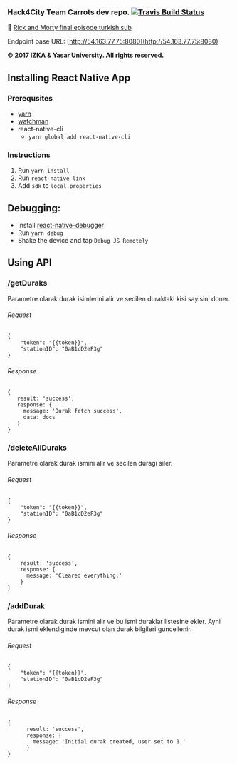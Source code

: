### Hack4City Team Carrots dev repo. [![Travis Build Status](https://travis-ci.com/edencakir/Hack4City.svg?token=WBPeUpiA2h1hB2CioaZp&branch=master)](https://travis-ci.com/edencakir/Hack4City.svg?token=WBPeUpiA2h1hB2CioaZp&branch=master)
:space_invader:
[Rick and Morty final episode turkish sub](http://dizipub.com/rick-and-morty-3-sezon-10-bolum-sezon-finali/2)

Endpoint base URL: [http://54.163.77.75:8080](http://54.163.77.75:8080)

**© 2017 IZKA & Yasar University.  All rights reserved.**

## Installing React Native App

### Prerequsites
- [yarn](https://yarnpkg.com/lang/en/docs/install/)
- [watchman](https://facebook.github.io/watchman/docs/install.html)
- react-native-cli
    - `yarn global add react-native-cli`

### Instructions
1. Run `yarn install`
2. Run `react-native link`
3. Add `sdk` to `local.properties`

## Debugging:
- Install [react-native-debugger](https://github.com/jhen0409/react-native-debugger/releases)
- Run `yarn debug`
- Shake the device and tap `Debug JS Remotely`

## Using API


### /getDuraks
Parametre olarak durak isimlerini alir ve secilen duraktaki kisi sayisini doner.

###### Request
```
{
    "token": "{{token}}",
    "stationID": "0aB1cD2eF3g"
}
```

###### Response
```
{
   result: 'success',
   response: {
     message: 'Durak fetch success',
     data: docs
   }
}
```

### /deleteAllDuraks
Parametre olarak durak ismini alir ve secilen duragi siler.

###### Request
```
{
    "token": "{{token}}",
    "stationID": "0aB1cD2eF3g"
}
```

###### Response
```
{
    result: 'success',
    response: {
      message: 'Cleared everything.'
    }
}
```

### /addDurak
Parametre olarak durak ismini alir ve bu ismi duraklar listesine ekler. Ayni durak ismi eklendiginde mevcut olan durak bilgileri guncellenir.

###### Request
```
{
    "token": "{{token}}",
    "stationID": "0aB1cD2eF3g"
}
```

###### Response
```
{
      result: 'success',
      response: {
        message: 'Initial durak created, user set to 1.'
      }
}
```


